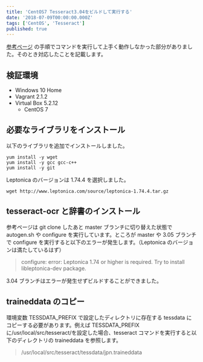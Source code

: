 ```yaml
---
title: 'CentOS7 Tesseract3.04をビルドして実行する'
date: '2018-07-09T00:00:00.000Z'
tags: ['CentOS', 'Tesseract']
published: true
---
```


[参考ページ](https://qiita.com/hatahata/items/4daddebb5e84ea575332) の手順でコマンドを実行して上手く動作しなかった部分がありました。そのとき対応したことを記載します。

## 検証環境

- Windows 10 Home
- Vagrant 2.1.2
- Virtual Box 5.2.12
  - CentOS 7

## 必要なライブラリをインストール

以下のライブラリを追加でインストールしました。

```shell
yum install -y wget
yum install -y gcc gcc-c++
yum install -y git
```

Leptonica のバージョンは 1.74.4 を選択しました。

```shell
wget http://www.leptonica.com/source/leptonica-1.74.4.tar.gz
```

## tesseract-ocr と辞書のインストール

参考ページは git clone したあと master ブランチに切り替えた状態で autogen.sh や configure を実行しています。ところが master や 3.05 ブランチで configure を実行すると以下のエラーが発生します。（Leptonica のバージョンは満たしているはず）

> configure: error: Leptonica 1.74 or higher is required. Try to install libleptonica-dev package.

3.04 ブランチはエラーが発生せずビルドすることができました。

## traineddata のコピー

環境変数 TESSDATA_PREFIX で設定したディレクトリに存在する tessdata にコピーする必要があります。例えば TESSDATA_PREFIX に/usr/local/src/tesseract/を設定した場合、tesseract コマンドを実行すると以下のディレクトリの traineddata を参照します。

> /usr/local/src/tesseract/tessdata/jpn.traineddata

